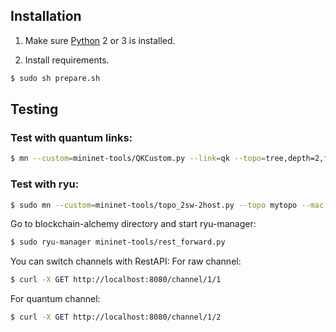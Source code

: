 ## Installation

1. Make sure [Python](https://www.python.org/downloads/) 2 or 3 is installed. 


2. Install requirements.

```bash
$ sudo sh prepare.sh
``` 

## Testing

### Test with quantum links:
```bash
$ mn --custom=mininet-tools/QKCustom.py --link=qk --topo=tree,depth=2,fanout=3
```

### Test with ryu:

```bash
$ sudo mn --custom=mininet-tools/topo_2sw-2host.py --topo mytopo --mac --controller remote --switch ovs
```

Go to blockchain-alchemy directory and start ryu-manager:

```bash
$ sudo ryu-manager mininet-tools/rest_forward.py
```

You can switch channels with RestAPI:
For raw channel:
```bash
$ curl -X GET http://localhost:8080/channel/1/1
```
For quantum channel:
```bash
$ curl -X GET http://localhost:8080/channel/1/2
```

